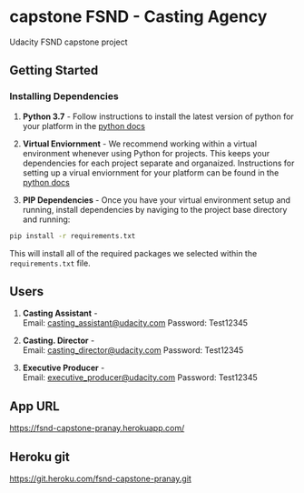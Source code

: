 # capstone FSND - Casting Agency
Udacity FSND capstone project

## Getting Started

### Installing Dependencies

1. **Python 3.7** - Follow instructions to install the latest version of python for your platform in the [python docs](https://docs.python.org/3/using/unix.html#getting-and-installing-the-latest-version-of-python)


2. **Virtual Enviornment** - We recommend working within a virtual environment whenever using Python for projects. This keeps your dependencies for each project separate and organaized. Instructions for setting up a virual enviornment for your platform can be found in the [python docs](https://packaging.python.org/guides/installing-using-pip-and-virtual-environments/)


3. **PIP Dependencies** - Once you have your virtual environment setup and running, install dependencies by naviging to the project base directory and running:
```bash
pip install -r requirements.txt
```
This will install all of the required packages we selected within the `requirements.txt` file.


## Users

1. **Casting Assistant** -    
Email: casting_assistant@udacity.com
Password: Test12345

2. **Casting. Director** -    
Email: casting_director@udacity.com
Password: Test12345

3. **Executive Producer** -    
Email: executive_producer@udacity.com
Password: Test12345

## App URL
https://fsnd-capstone-pranay.herokuapp.com/ 
## Heroku git
https://git.heroku.com/fsnd-capstone-pranay.git

